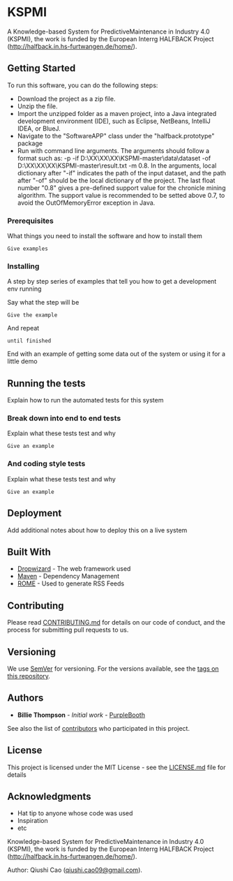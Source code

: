 # KSPMI

A Knowledge-based System for PredictiveMaintenance in Industry 4.0 (KSPMI), the work is funded by the European Interrg HALFBACK Project (http://halfback.in.hs-furtwangen.de/home/).

## Getting Started

To run this software, you can do the following steps:

* Download the project as a zip file.
* Unzip the file.
* Import the unzipped folder as a maven project, into a Java integrated development environment (IDE), such as Eclipse, NetBeans, IntelliJ IDEA, or BlueJ.
* Navigate to the "SoftwareAPP" class under the "halfback.prototype" package
* Run with command line arguments. The arguments should follow a format such as: -p -if D:\XX\XX\XX\KSPMI-master\data\dataset -of D:\XX\XX\XX\KSPMI-master\result.txt -m 0.8. In the arguments, local dictionary after "-if" indicates the path of the input dataset, and the path after "-of" should be the local dictionary of the project. The last float number "0.8" gives a pre-defined support value for the chronicle mining algorithm. The support value is recommended to be setted above 0.7, to avoid the OutOfMemoryError exception in Java.

### Prerequisites

What things you need to install the software and how to install them

```
Give examples
```

### Installing

A step by step series of examples that tell you how to get a development env running

Say what the step will be

```
Give the example
```

And repeat

```
until finished
```

End with an example of getting some data out of the system or using it for a little demo

## Running the tests

Explain how to run the automated tests for this system

### Break down into end to end tests

Explain what these tests test and why

```
Give an example
```

### And coding style tests

Explain what these tests test and why

```
Give an example
```

## Deployment

Add additional notes about how to deploy this on a live system

## Built With

* [Dropwizard](http://www.dropwizard.io/1.0.2/docs/) - The web framework used
* [Maven](https://maven.apache.org/) - Dependency Management
* [ROME](https://rometools.github.io/rome/) - Used to generate RSS Feeds

## Contributing

Please read [CONTRIBUTING.md](https://gist.github.com/PurpleBooth/b24679402957c63ec426) for details on our code of conduct, and the process for submitting pull requests to us.

## Versioning

We use [SemVer](http://semver.org/) for versioning. For the versions available, see the [tags on this repository](https://github.com/your/project/tags). 

## Authors

* **Billie Thompson** - *Initial work* - [PurpleBooth](https://github.com/PurpleBooth)

See also the list of [contributors](https://github.com/your/project/contributors) who participated in this project.

## License

This project is licensed under the MIT License - see the [LICENSE.md](LICENSE.md) file for details

## Acknowledgments

* Hat tip to anyone whose code was used
* Inspiration
* etc


Knowledge-based System for PredictiveMaintenance in Industry 4.0 (KSPMI), the work is funded by the European Interrg HALFBACK Project (http://halfback.in.hs-furtwangen.de/home/).

Author: Qiushi Cao (qiushi.cao09@gmail.com).
